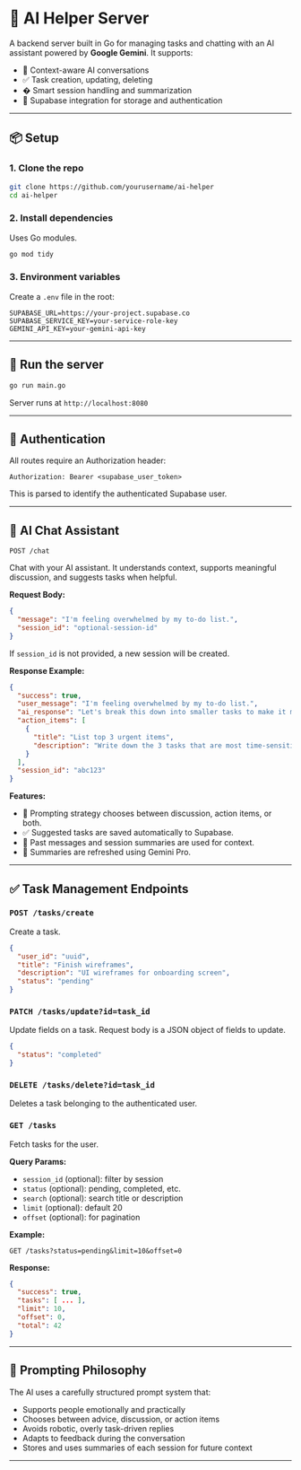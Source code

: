 # 🧠 AI Helper Server

A backend server built in Go for managing tasks and chatting with an AI assistant powered by **Google Gemini**. It supports:

- 💬 Context-aware AI conversations
- ✅ Task creation, updating, deleting
- � Smart session handling and summarization
- 🔐 Supabase integration for storage and authentication

---

## 📦 Setup

### 1. Clone the repo

```bash
git clone https://github.com/yourusername/ai-helper
cd ai-helper
```

### 2. Install dependencies

Uses Go modules.

```bash
go mod tidy
```

### 3. Environment variables

Create a `.env` file in the root:

```env
SUPABASE_URL=https://your-project.supabase.co
SUPABASE_SERVICE_KEY=your-service-role-key
GEMINI_API_KEY=your-gemini-api-key
```

---

## 🚀 Run the server

```bash
go run main.go
```

Server runs at `http://localhost:8080`

---

## 🔐 Authentication

All routes require an Authorization header:

```
Authorization: Bearer <supabase_user_token>
```

This is parsed to identify the authenticated Supabase user.

---

## 💬 AI Chat Assistant

`POST /chat`

Chat with your AI assistant. It understands context, supports meaningful discussion, and suggests tasks when helpful.

**Request Body:**

```json
{
  "message": "I'm feeling overwhelmed by my to-do list.",
  "session_id": "optional-session-id"
}
```

If `session_id` is not provided, a new session will be created.

**Response Example:**

```json
{
  "success": true,
  "user_message": "I'm feeling overwhelmed by my to-do list.",
  "ai_response": "Let's break this down into smaller tasks to make it manageable.",
  "action_items": [
    {
      "title": "List top 3 urgent items",
      "description": "Write down the 3 tasks that are most time-sensitive"
    }
  ],
  "session_id": "abc123"
}
```

**Features:**
- 🧠 Prompting strategy chooses between discussion, action items, or both.
- ✅ Suggested tasks are saved automatically to Supabase.
- 📝 Past messages and session summaries are used for context.
- 🔄 Summaries are refreshed using Gemini Pro.

---

## ✅ Task Management Endpoints

### `POST /tasks/create`

Create a task.

```json
{
  "user_id": "uuid",
  "title": "Finish wireframes",
  "description": "UI wireframes for onboarding screen",
  "status": "pending"
}
```

### `PATCH /tasks/update?id=task_id`

Update fields on a task. Request body is a JSON object of fields to update.

```json
{
  "status": "completed"
}
```

### `DELETE /tasks/delete?id=task_id`

Deletes a task belonging to the authenticated user.

### `GET /tasks`

Fetch tasks for the user.

**Query Params:**
- `session_id` (optional): filter by session
- `status` (optional): pending, completed, etc.
- `search` (optional): search title or description
- `limit` (optional): default 20
- `offset` (optional): for pagination

**Example:**

```
GET /tasks?status=pending&limit=10&offset=0
```

**Response:**

```json
{
  "success": true,
  "tasks": [ ... ],
  "limit": 10,
  "offset": 0,
  "total": 42
}
```

---

## 🧠 Prompting Philosophy

The AI uses a carefully structured prompt system that:
- Supports people emotionally and practically
- Chooses between advice, discussion, or action items
- Avoids robotic, overly task-driven replies
- Adapts to feedback during the conversation
- Stores and uses summaries of each session for future context

---